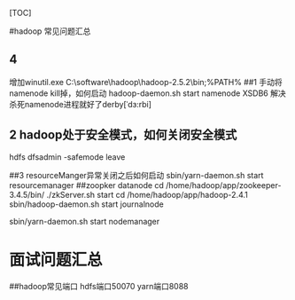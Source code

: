 [TOC]

#hadoop 常见问题汇总
## 4 
增加winutil.exe
C:\software\hadoop\hadoop-2.5.2\bin;%PATH%
##1 手动将namenode kill掉，如何启动
hadoop-daemon.sh start namenode
XSDB6 解决 杀死namenode进程就好了derby[ˈdɜ:rbi]

## 2 hadoop处于安全模式，如何关闭安全模式
hdfs dfsadmin -safemode leave

##3 resourceManger异常关闭之后如何启动
sbin/yarn-daemon.sh start resourcemanager
##zoopker datanode
cd /home/hadoop/app/zookeeper-3.4.5/bin/
./zkServer.sh start
cd /home/hadoop/app/hadoop-2.4.1
sbin/hadoop-daemon.sh start journalnode

sbin/yarn-daemon.sh start nodemanager
# 面试问题汇总

##hadoop常见端口
hdfs端口50070 yarn端口8088